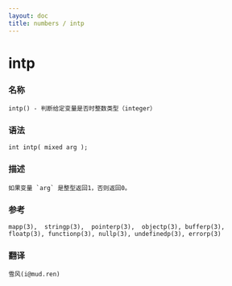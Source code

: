 ```yaml
---
layout: doc
title: numbers / intp
---
```

# intp

### 名称

    intp() - 判断给定变量是否时整数类型（integer）

### 语法

    int intp( mixed arg );

### 描述

    如果变量 `arg` 是整型返回1，否则返回0。

### 参考

    mapp(3),  stringp(3),  pointerp(3),  objectp(3), bufferp(3), floatp(3), functionp(3), nullp(3), undefinedp(3), errorp(3)

### 翻译

    雪风(i@mud.ren)
